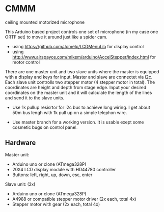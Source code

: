 # CMMM
ceiling mounted motorized microphone

This Arduino based project controls one set of microphone (in my case one ORTF set) to move it around just like a spider cam.

- using https://github.com/Jomelo/LCDMenuLib for display control
- using http://www.airspayce.com/mikem/arduino/AccelStepper/index.html for motor control

There are one master unit and two slave units where the master is equipped with a display and keys for input. Master and slave are connectet via i2c. Each slave unit controlls two stepper motor (4 stepper motor in total).
The coordinates are height and depth from stage edge. Input your desired coordinates on the master unit and it will calculate the length of the lines and send it to the slave units.

- Use 1k pullup resisrtor for i2c bus to achieve long wiring. I get about 50m bus lengh with 1k pull up on a simple telephon wire.

- Use master branch for a working version. It is usable exept some cosmetic bugs on control panel.

## Hardware
Master unit:
- Arduino uno or clone (ATmega328P)
- 20X4 LCD display module with HD44780 controller
- Buttons: left, right, up, down, esc, enter

Slave unit: (2x)
- Arduino uno or clone (ATmega328P)
- A4988 or compatible stepper motor driver (2x each, total 4x)
- Stepper motor with gear (2x each, total 4x)
